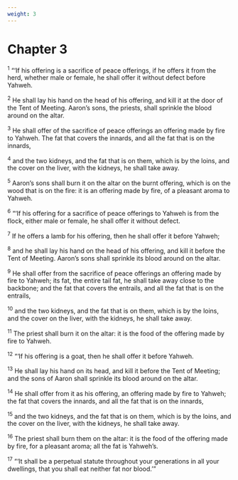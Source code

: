 ```yaml
---
weight: 3
---
```


# Chapter 3

<sup>1</sup> “‘If his offering is a sacrifice of peace offerings, if he offers it from the herd, whether male or female, he shall offer it without defect before Yahweh. 

<sup>2</sup> He shall lay his hand on the head of his offering, and kill it at the door of the Tent of Meeting. Aaron’s sons, the priests, shall sprinkle the blood around on the altar. 

<sup>3</sup> He shall offer of the sacrifice of peace offerings an offering made by fire to Yahweh. The fat that covers the innards, and all the fat that is on the innards, 

<sup>4</sup> and the two kidneys, and the fat that is on them, which is by the loins, and the cover on the liver, with the kidneys, he shall take away. 

<sup>5</sup> Aaron’s sons shall burn it on the altar on the burnt offering, which is on the wood that is on the fire: it is an offering made by fire, of a pleasant aroma to Yahweh. 

<sup>6</sup> “‘If his offering for a sacrifice of peace offerings to Yahweh is from the flock, either male or female, he shall offer it without defect. 

<sup>7</sup> If he offers a lamb for his offering, then he shall offer it before Yahweh; 

<sup>8</sup> and he shall lay his hand on the head of his offering, and kill it before the Tent of Meeting. Aaron’s sons shall sprinkle its blood around on the altar. 

<sup>9</sup> He shall offer from the sacrifice of peace offerings an offering made by fire to Yahweh; its fat, the entire tail fat, he shall take away close to the backbone; and the fat that covers the entrails, and all the fat that is on the entrails, 

<sup>10</sup> and the two kidneys, and the fat that is on them, which is by the loins, and the cover on the liver, with the kidneys, he shall take away. 

<sup>11</sup> The priest shall burn it on the altar: it is the food of the offering made by fire to Yahweh. 

<sup>12</sup> “‘If his offering is a goat, then he shall offer it before Yahweh. 

<sup>13</sup> He shall lay his hand on its head, and kill it before the Tent of Meeting; and the sons of Aaron shall sprinkle its blood around on the altar. 

<sup>14</sup> He shall offer from it as his offering, an offering made by fire to Yahweh; the fat that covers the innards, and all the fat that is on the innards, 

<sup>15</sup> and the two kidneys, and the fat that is on them, which is by the loins, and the cover on the liver, with the kidneys, he shall take away. 

<sup>16</sup> The priest shall burn them on the altar: it is the food of the offering made by fire, for a pleasant aroma; all the fat is Yahweh’s. 

<sup>17</sup> “‘It shall be a perpetual statute throughout your generations in all your dwellings, that you shall eat neither fat nor blood.’” 


